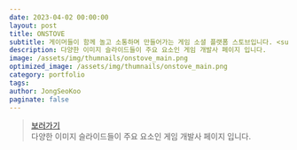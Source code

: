 ```yaml
---
date: 2023-04-02 00:00:00
layout: post
title: ONSTOVE
subtitle: 게이머들이 함께 놀고 소통하며 만들어가는 게임 소셜 플랫폼 스토브입니다. <sup><a href="https://www.onstove.com">#</a></sup>
description: 다양한 이미지 슬라이드들이 주요 요소인 게임 개발사 페이지 입니다. 
image: /assets/img/thumnails/onstove_main.png
optimized_image: /assets/img/thumnails/onstove_main.png
category: portfolio
tags:
author: JongSeoKoo
paginate: false
---
```


> <a href="/assets/portfolio/portfolio_Stove/index.html" target="_blank">보러가기</a>  
> 다양한 이미지 슬라이드들이 주요 요소인 게임 개발사 페이지 입니다.

